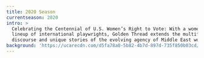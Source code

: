 ```yaml
---
title: 2020 Season
currentseason: 2020
intro: >
  Celebrating the Centennial of U.S. Women’s Right to Vote: With a women-led
  lineup of international playwrights, Golden Thread extends the multifaceted
  discourse and unique stories of the evolving agency of Middle East women.
background: 'https://ucarecdn.com/d5fa78a0-5b82-4b7d-897d-735f850b03cd/'
---
```


